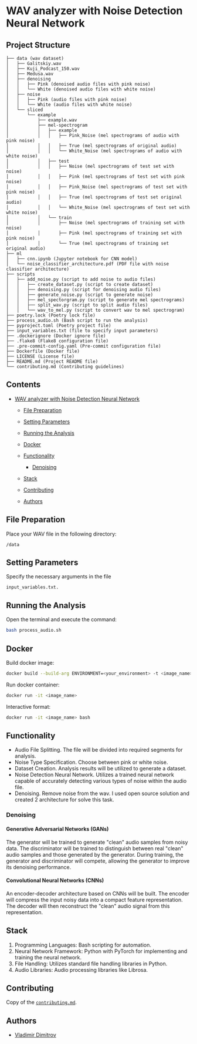 # WAV analyzer with Noise Detection Neural Network

## Project Structure
```none
├── data (wav dataset)
│   ├── Galitskiy.wav
│   ├── Kuji_Podcast_150.wav
│   ├── Medusa.wav
│   ├── denoising
│   │   ├── Pink (denoised audio files with pink noise)
│   │   └── White (denoised audio files with white noise)
│   ├── noise
│   │   ├── Pink (audio files with pink noise)
│   │   └── White (audio files with white noise)
│   └── sliced
│       └── example
│           ├── example.wav
│           ├── mel-spectrogram
│           │   ├── example
│           │   │   ├── Pink_Noise (mel spectrograms of audio with pink noise)
│           │   │   ├── True (mel spectrograms of original audio)
│           │   │   └── White_Noise (mel spectrograms of audio with white noise)
│           │   ├── test
│           │   │   ├── Noise (mel spectrograms of test set with noise)
│           │   │   ├── Pink (mel spectrograms of test set with pink noise)
│           │   │   ├── Pink_Noise (mel spectrograms of test set with pink noise)
│           │   │   ├── True (mel spectrograms of test set original audio)
│           │   │   └── White_Noise (mel spectrograms of test set with white noise)
│           │   └── train
│           │       ├── Noise (mel spectrograms of training set with noise)
│           │       ├── Pink (mel spectrograms of training set with pink noise)
│           │       └── True (mel spectrograms of training set original audio)
├── ml
│   ├── cnn.ipynb (Jupyter notebook for CNN model)
│   └── noise_classifier_architecture.pdf (PDF file with noise classifier architecture)
├── scripts
│   ├── add_noise.py (script to add noise to audio files)
│   │   ├── create_dataset.py (script to create dataset)
│   │   ├── denoising.py (script for denoising audio files)
│   │   ├── generate_noise.py (script to generate noise)
│   │   ├── mel_spectorgram.py (script to generate mel spectrograms)
│   │   ├── split_wav.py (script to split audio files)
│   │   └── wav_to_mel.py (script to convert wav to mel spectrogram)
├── poetry.lock (Poetry lock file)
├── process_audio.sh (Bash script to run the analysis)
├── pyproject.toml (Poetry project file)
├── input_variables.txt (file to specify input parameters)
├── .dockerignore (Docker ignore file)
├── .flake8 (Flake8 configuration file)
├── .pre-commit-config.yaml (Pre-commit configuration file)
├── Dockerfile (Docker file)
├── LICENSE (License file)
├── README.md (Project README file)
└── contributing.md (Contributing guidelines)
```
## Contents
- [ WAV analyzer with Noise Detection Neural Network](#)

  - [File Preparation](#file-preparation)

  - [Setting Parameters](#setting-parameters)

  - [Running the Analysis](#running-the-analysis)

  - [Docker](#docker)

  - [Functionality](#functionality)

    - [Denoising](#denoising)

  - [Stack](#stack)

  - [Contributing](#contributing)
  
  - [Authors](#authors)


## File Preparation

Place your WAV file in the following directory:
```
/data
```

## Setting Parameters

Specify the necessary arguments in the file 
```
input_variables.txt.
```
## Running the Analysis

Open the terminal and execute the command:
```bash
bash process_audio.sh
```

## Docker 
Build docker image:
```bash
docker build --build-arg ENVIRONMENT=<your_environment> -t <image_name>:latest .
```

Run docker container:
```bash
docker run -it <image_name>
```

Interactive format:
```bash
docker run -it <image_name> bash    
```

## Functionality

- Audio File Splitting. The file will be divided into required segments for analysis.
- Noise Type Specification. Choose between pink or white noise.
- Dataset Creation. Analysis results will be utilized to generate a dataset.
- Noise Detection Neural Network. Utilizes a trained neural network capable of accurately detecting various types of noise within the audio file.
- Denoising. Remove noise from the wav. I used open source solution and created 2 architecture for solve this task. 

### Denoising
#### Generative Adversarial Networks (GANs)
The generator will be trained to generate "clean" audio samples from noisy data.
The discriminator will be trained to distinguish between real "clean" audio samples and those generated by the generator.
During training, the generator and discriminator will compete, allowing the generator to improve its denoising performance.
#### Convolutional Neural Networks (CNNs)
An encoder-decoder architecture based on CNNs will be built.
The encoder will compress the input noisy data into a compact feature representation.
The decoder will then reconstruct the "clean" audio signal from this representation.

## Stack
1. Programming Languages: Bash scripting for automation.
2. Neural Network Framework: Python with PyTorch for implementing and training the neural network.
3. File Handling: Utilizes standard file handling libraries in Python.
4. Audio Libraries: Audio processing libraries like Librosa.

## Contributing
Copy of the [`contributing.md`](https://github.com/Vladimir-Dimitrov-Ngu/analyzer-wav/blob/master/contributing.md).

## Authors
- [Vladimir Dimitrov](https://github.com/Vladimir-Dimitrov-Ngu)